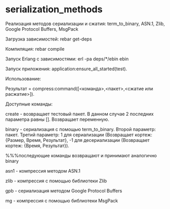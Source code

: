 # serialization_methods
Реализация методов сериализации и сжатия: term_to_binary, ASN.1, Zlib, Google Protocol Buffers, MsgPack

Загрузка зависимостей: rebar get-deps

Компиляция: rebar compile

Запуск Erlang с зависимостями: erl -pa deps/*/ebin ebin

Запуск приложения: application:ensure_all_started(test).

Использование:

Результат = compress:command([<команда>,<пакет>,<сжатие или расжатие>]).

Доступные команды:

create - возвращает тестовый пакет. В данном случае 2 последних параметра равны []. Возвращает переменную.

binary - сериализация с помощью term_to_binary. Второй параметр: пакет. Третий параметр: 1 для сериализации (Возвращает кортеж: {Размер, Время, Результат}, -1 для десериализации (Возвращает кортеж: {Время, Результат}). 

%%%последующие команды возвращают и принимают аналогично binary

asn1 - компрессия методом ASN.1

zlib - компрессия с помощью библиотеки Zlib

gpb - сериализация методом Google Protocol Buffers

mg - компрессия с помощью библиотеки MsgPack
